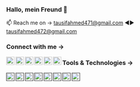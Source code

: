 ### Hallo, mein Freund 👋

📫 Reach me on → tausifahmed471@gmail.com ◄► tausifahmed472@gmail.com 



### Connect with me →

<a href="https://www.linkedin.com/in/tausif-ahmed-a209321b7/" target="blank"><img align="left" src="https://cdn.jsdelvr.net/npm/simple-icons@3.0.1/icons/linkedin.svg" height="22" widht="22"/> </a>

<a href="https://stackoverflow.com/users/17909059/tausif-ahmed" target="blank"><img align="left" src="https://cdn.jsdelvr.net/npm/simple-icons@3.0.1/icons/stackoverflow.svg" height="22" widht="22"/> </a>

<a href="https://www.facebook.com/tausif.ahmed.792197/" target="blank"><img align="left" src="https://cdn.jsdelvr.net/npm/simple-icons@3.0.1/icons/facebook.svg" height="22" widht="22"/> </a>

<a href="https://www.instagram.com/taus1ff/?fbclid=IwAR21bcDX8RSnq4_qxrnEsh02RtnkMdRVUqndX_x5OUpXutg0O0eSQmGpL8o" target="blank"><img align="left" src="https://cdn.jsdelvr.net/npm/simple-icons@3.0.1/icons/instagram.svg" height="22" widht="22"/> </a>

<a href="https://steamcommunity.com/profiles/76561198401243178/" target="blank"><img align="left" src="https://cdn.jsdelvr.net/npm/simple-icons@3.0.1/icons/steam.svg" height="22" widht="22"/> </a>

<a href="https://discord.com/channels/856287951319466015/856287951784771616" target="blank"><img align="left" src="https://cdn.jsdelvr.net/npm/simple-icons@3.0.1/icons/discord.svg" height="22" widht="22"/> </a>




### Tools & Technologies →

<a href="" target="blank"><img align="left" src="https://cdn.jsdelvr.net/npm/simple-icons@3.0.1/icons/javascript.svg" height="22" widht="22"/> </a>

<a href="" target="blank"><img align="left" src="https://cdn.jsdelvr.net/npm/simple-icons@3.0.1/icons/html5.svg" height="22" widht="22"/> </a>

<a href="" target="blank"><img align="left" src="https://cdn.jsdelvr.net/npm/simple-icons@3.0.1/icons/css3.svg" height="22" widht="22"/> </a>

<a href="" target="blank"><img align="left" src="https://cdn.jsdelvr.net/npm/simple-icons@3.0.1/icons/django.svg" height="22" widht="22"/> </a>

<a href="" target="blank"><img align="left" src="https://cdn.jsdelvr.net/npm/simple-icons@3.0.1/icons/php.svg" height="22" widht="22"/> </a>

<a href="" target="blank"><img align="left" src="https://cdn.jsdelvr.net/npm/simple-icons@3.0.1/icons/laravel.svg" height="22" widht="22"/> </a>

<a href="" target="blank"><img align="left" src="https://cdn.jsdelvr.net/npm/simple-icons@3.0.1/icons/bootstrap.svg" height="22" widht="22"/> </a>

<a href="" target="blank"><img align="left" src="https://cdn.jsdelvr.net/npm/simple-icons@3.0.1/icons/tailwindcss.svg" height="22" widht="22"/> </a>





